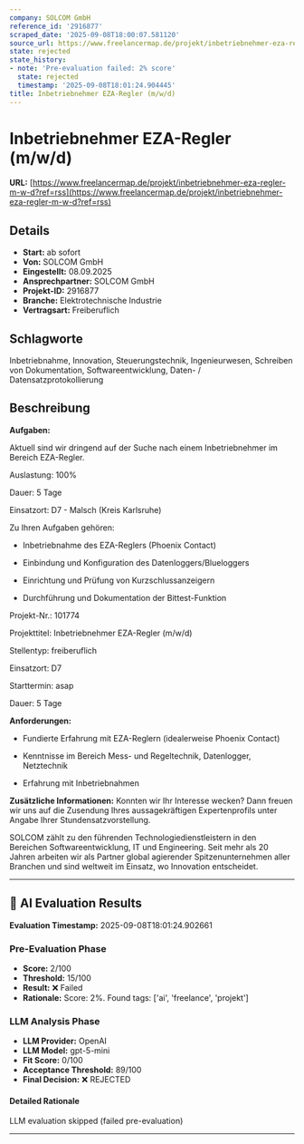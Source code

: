 ```yaml
---
company: SOLCOM GmbH
reference_id: '2916877'
scraped_date: '2025-09-08T18:00:07.581120'
source_url: https://www.freelancermap.de/projekt/inbetriebnehmer-eza-regler-m-w-d?ref=rss
state: rejected
state_history:
- note: 'Pre-evaluation failed: 2% score'
  state: rejected
  timestamp: '2025-09-08T18:01:24.904445'
title: Inbetriebnehmer EZA-Regler (m/w/d)
---
```



# Inbetriebnehmer EZA-Regler (m/w/d)
**URL:** [https://www.freelancermap.de/projekt/inbetriebnehmer-eza-regler-m-w-d?ref=rss](https://www.freelancermap.de/projekt/inbetriebnehmer-eza-regler-m-w-d?ref=rss)
## Details
- **Start:** ab sofort
- **Von:** SOLCOM GmbH
- **Eingestellt:** 08.09.2025
- **Ansprechpartner:** SOLCOM GmbH
- **Projekt-ID:** 2916877
- **Branche:** Elektrotechnische Industrie
- **Vertragsart:** Freiberuflich

## Schlagworte
Inbetriebnahme, Innovation, Steuerungstechnik, Ingenieurwesen, Schreiben von Dokumentation, Softwareentwicklung, Daten- / Datensatzprotokollierung

## Beschreibung
**Aufgaben:**

Aktuell sind wir dringend auf der Suche nach einem Inbetriebnehmer im Bereich EZA-Regler.

Auslastung: 100%

Dauer: 5 Tage

Einsatzort: D7 - Malsch (Kreis Karlsruhe)

Zu Ihren Aufgaben gehören:

+ Inbetriebnahme des EZA-Reglers (Phoenix Contact)

+ Einbindung und Konfiguration des Datenloggers/Blueloggers

+ Einrichtung und Prüfung von Kurzschlussanzeigern

+ Durchführung und Dokumentation der Bittest-Funktion

Projekt-Nr.:
101774

Projekttitel:
Inbetriebnehmer EZA-Regler (m/w/d)

Stellentyp:
freiberuflich

Einsatzort:
D7

Starttermin:
asap

Dauer:
5 Tage

**Anforderungen:**

+ Fundierte Erfahrung mit EZA-Reglern (idealerweise Phoenix Contact)

+ Kenntnisse im Bereich Mess- und Regeltechnik, Datenlogger, Netztechnik

+ Erfahrung mit Inbetriebnahmen

**Zusätzliche Informationen:**
Konnten wir Ihr Interesse wecken? Dann freuen wir uns auf die Zusendung Ihres aussagekräftigen Expertenprofils unter Angabe Ihrer Stundensatzvorstellung.

SOLCOM zählt zu den führenden Technologiedienstleistern in den Bereichen Softwareentwicklung, IT und Engineering. Seit mehr als 20 Jahren arbeiten wir als Partner global agierender Spitzenunternehmen aller Branchen und sind weltweit im Einsatz, wo Innovation entscheidet.

---

## 🤖 AI Evaluation Results

**Evaluation Timestamp:** 2025-09-08T18:01:24.902661

### Pre-Evaluation Phase
- **Score:** 2/100
- **Threshold:** 15/100
- **Result:** ❌ Failed
- **Rationale:** Score: 2%. Found tags: ['ai', 'freelance', 'projekt']

### LLM Analysis Phase
- **LLM Provider:** OpenAI
- **LLM Model:** gpt-5-mini
- **Fit Score:** 0/100
- **Acceptance Threshold:** 89/100
- **Final Decision:** ❌ REJECTED

#### Detailed Rationale
LLM evaluation skipped (failed pre-evaluation)

---
